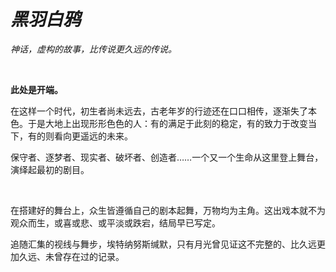 # *黑羽白鸦*

*神话，虚构的故事，比传说更久远的传说。*

<br>

**此处是开端。**

在这样一个时代，初生者尚未远去，古老年岁的行迹还在口口相传，逐渐失了本色。于是大地上出现形形色色的人：有的满足于此刻的稳定，有的致力于改变当下，有的则看向更遥远的未来。

保守者、逐梦者、现实者、破坏者、创造者……一个又一个生命从这里登上舞台，演绎起最初的剧目。

<br>

在搭建好的舞台上，众生皆遵循自己的剧本起舞，万物均为主角。这出戏本就不为观众而生，或喜或悲、或平淡或跌宕，结局早已写定。

追随汇集的视线与舞步，埃特纳努斯缄默，只有月光曾见证这不完整的、比久远更加久远、未曾存在过的记录。
